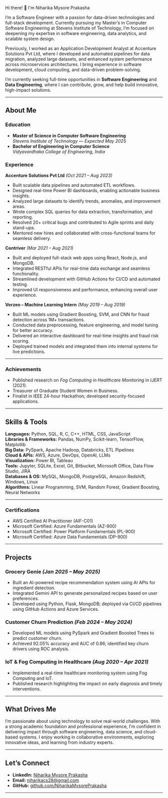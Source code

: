Hi there! 👋 I'm Niharika Mysore Prakasha

I’m a Software Engineer with a passion for data-driven technologies and full-stack development. Currently pursuing my Master’s in Computer Software Engineering at Stevens Institute of Technology, I’m focused on deepening my expertise in software engineering, data analytics, and scalable system design.

Previously, I worked as an Application Development Analyst at Accenture Solutions Pvt Ltd, where I developed and automated pipelines for data migration, analyzed large datasets, and enhanced system performance across microservices architectures. I bring experience in software development, cloud computing, and data-driven problem-solving.

I’m currently seeking full-time opportunities in **Software Engineering** and **Data Engineering**, where I can contribute, grow, and help build innovative, high-impact solutions.

---

## **About Me**


### **Education**
- **Master of Science in Computer Software Engineering**  
  *Stevens Institute of Technology* — *Expected May 2025*
- **Bachelor of Engineering in Computer Science**  
  *Vidyavardhaka College of Engineering, India*

### **Experience**

**Accenture Solutions Pvt Ltd** *(Oct 2021 – Aug 2023)*  
- Built scalable data pipelines and automated ETL workflows.  
- Designed real-time Power BI dashboards, enabling actionable business insights.  
- Analyzed large datasets to identify trends, anomalies, and improvement areas.  
- Wrote complex SQL queries for data extraction, transformation, and reporting.  
- Resolved 20+ critical bugs and contributed to Agile sprints and daily stand-ups.  
- Mentored new hires and collaborated with cross-functional teams for seamless delivery.

**Contriver** *(Mar 2021 – Aug 2021)*  
- Built and deployed full-stack web apps using React, Node.js, and MongoDB.  
- Integrated RESTful APIs for real-time data exchange and seamless functionality.  
- Streamlined development with GitHub Actions for CI/CD and automated testing.  
- Improved UI responsiveness and performance, enhancing overall user experience.

**Verzeo – Machine Learning Intern** *(May 2019 – Aug 2019)*  
- Built ML models using Gradient Boosting, SVM, and CNN for fraud detection across 1M+ transactions.  
- Conducted data preprocessing, feature engineering, and model tuning for better accuracy.  
- Delivered an interactive dashboard for real-time insights and fraud risk scoring.  
- Deployed trained models and integrated them into internal systems for live predictions.

---

### **Achievements**
- Published research on *Fog Computing in Healthcare Monitoring* in IJERT (2021).  
- Treasurer of Graduate Student Women in Business.  
- Finalist in IEEE 24-hour Hackathon; developed security-focused applications.

---

## **Skills & Tools**


**Languages:** Python, SQL, R, C, C++, HTML, CSS, JavaScript  
**Libraries & Frameworks:** Pandas, NumPy, Scikit-learn, TensorFlow, Matplotlib  
**Big Data:** PySpark, Apache Hadoop, Databricks, ETL Pipelines  
**Cloud & APIs:** AWS, Azure, DevOps, OpenAI, LLMs  
**Visualization:** Power BI, Tableau  
**Tools:** Jupyter, SQLite, Excel, Git, Bitbucket, Microsoft Office, Data Flow Studio, JIRA  
**Databases & OS:** MySQL, MongoDB, PostgreSQL, Amazon Redshift, Windows, Linux  
**Algorithms:** Linear Programming, SVM, Random Forest, Gradient Boosting, Neural Networks

---

### **Certifications**
- AWS Certified AI Practitioner (AIF-C01)  
- Microsoft Certified: Azure Fundamentals (AZ-900)  
- Microsoft Certified: Power Platform Fundamentals (PL-900)  
- Microsoft Certified: Azure Data Fundamentals (DP-900)

---

## **Projects**

### **Grocery Genie** *(Jan 2025 – May 2025)*  
- Built an AI-powered recipe recommendation system using AI APIs for ingredient detection.  
- Integrated Gemini API to generate personalized recipes based on user preferences.  
- Developed using Python, Flask, MongoDB; deployed via CI/CD pipelines using GitHub Actions and Azure Services.

### **Customer Churn Prediction** *(Feb 2024 – May 2024)*  
- Developed ML models using PySpark and Gradient Boosted Trees to predict customer churn.  
- Achieved 92.05% accuracy and AUC of 0.86; identified key churn drivers using ROC analysis.

### **IoT & Fog Computing in Healthcare** *(Aug 2020 – Apr 2021)*  
- Implemented a real-time healthcare monitoring system using Fog Computing and IoT.  
- Published research highlighting the impact on early diagnosis and timely interventions.

---

## **What Drives Me**

I’m passionate about using technology to solve real-world challenges. With a strong academic foundation and professional experience, I’m confident in delivering impact through software engineering, data science, and cloud-based systems. I enjoy working in collaborative environments, exploring innovative ideas, and learning from industry experts.

---

## **Let’s Connect**

- **LinkedIn:** [Niharika Mysore Prakasha](https://www.linkedin.com/in/niharikamysoreprakasha28)  
- **Email:** niharikacs28@gmail.com  
- **GitHub:** [github.com/NiharikaMysorePrakasha](https://github.com/NiharikaMysorePrakasha)

---
